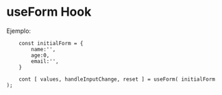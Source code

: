 # useForm Hook

Ejemplo:

```
    const initialForm = {
        name:'',
        age:0,
        email:'',
    }

    cont [ values, handleInputChange, reset ] = useForm( initialForm );

```